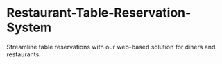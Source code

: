 # Restaurant-Table-Reservation-System
Streamline table reservations with our web-based solution for diners and restaurants.
